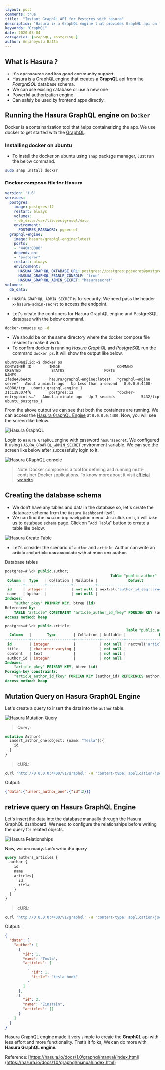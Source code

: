 ```yaml
---
layout: post
comments: true
title:  "Instant GraphQL API for Postgres with Hasura"
description: "Hasura is a GraphQL engine that provides GraphQL api on fly within 10 min"
keywords: "GraphQL"
date: 2020-05-04
categories: [GraphQL, PostgreSQL]
author: Anjaneyulu Batta
---
```


## What is Hasura ?

* It's opensource and has good community support.
* Hasura is a GraphQL engine that creates a **GraphQL** api from the *PostgreSQL* database schema.
* We can use exising database or use a new one
* Powerful authorization engine
* Can safely be used by frontend apps directly.


## Running the Hasura GraphQL engine on `Docker`

Docker is a containarization tool that helps containerizing the app. We use docker to get started with the <u>GraphQL</u>.

### Installing docker on ubuntu

* To install the docker on ubuntu using `snap` package manager, Just run the below command.

```sh
sudo snap install docker
```

### Docker compose file for Hasura

```yaml
version: '3.6'
services:
  postgres:
    image: postgres:12
    restart: always
    volumes:
    - db_data:/var/lib/postgresql/data
    environment:
      POSTGRES_PASSWORD: pgsecret
  graphql-engine:
    image: hasura/graphql-engine:latest
    ports:
    - "4400:8080"
    depends_on:
    - "postgres"
    restart: always
    environment:
      HASURA_GRAPHQL_DATABASE_URL: postgres://postgres:pgsecret@postgres:5432/postgres
      HASURA_GRAPHQL_ENABLE_CONSOLE: "true"
      HASURA_GRAPHQL_ADMIN_SECRET: "hasurasecret"
volumes:
  db_data:
```

* `HASURA_GRAPHQL_ADMIN_SECRET` is for security. We need pass the header `x-hasura-admin-secret` to access the endpoint.

* Let's create the containers for Hasura GraphQL engine and PostgreSQL database with the below command.

```sh
docker-compose up -d
```

* We should be on the same directory where the docker compose file resides to make it work.
* To confirm docker is running *Hasura GraphQL* and *PostgreSQL* run the command `docker ps`. It will show the output like below.

```
ubuntu@agiliq:~$ docker ps
CONTAINER ID        IMAGE                          COMMAND                  CREATED              STATUS                  PORTS                    NAMES
2fede48be420        hasura/graphql-engine:latest   "graphql-engine serve"   About a minute ago   Up Less than a second   0.0.0.0:4400->8080/tcp   ubuntu_graphql-engine_1
31c1193074f6        postgres:12                    "docker-entrypoint.s…"   About a minute ago   Up 7 seconds            5432/tcp                 ubuntu_postgres_1

```

From the above output we can see that both the containers are running. We can access the <u>Hasura GraphQL Engine</u> at `0.0.0.0:4400`. Now, you will see the screen like below.

![Hasura GraphQL](/assets/images/graphql/hasura-login.png)


Login to `Hasura GraphQL` engine with password `hasurasecret`. We configured it using `HASURA_GRAPHQL_ADMIN_SECRET` environment variable. We can see the screen like below after successfully login to it.

![Hasura GRaphQL console](/assets/images/graphql/hasura-graphql-console.png)

> Note: Docker compose is a tool for defining and running multi-container Docker applications. To know more about it visit [official website](https://docs.docker.com/compose/).


## Creating the database schema

* We don't have any tables and data in the database so, let's create the database schema from the `Hasura Dashboard` itself.
* We can find the `DATA` on top navigation menu. Just click on it, it will take us to database `schema` page. Click on "`Add Table`" button to create a table like below.

![Hasura Create Table](/assets/images/graphql/hasura-create-table.png)

* Let's consider the scenario of `author` and `article`. Author can write an article and article can associate with at most one author.

Database tables

```sql
postgres=# \d+ public.author;
                                                Table "public.author"
 Column |  Type   | Collation | Nullable |              Default               | Storage  | Stats target | Description 
--------+---------+-----------+----------+------------------------------------+----------+--------------+-------------
 id     | integer |           | not null | nextval('author_id_seq'::regclass) | plain    |              | 
 name   | bpchar  |           | not null |                                    | extended |              | 
Indexes:
    "author_pkey" PRIMARY KEY, btree (id)
Referenced by:
    TABLE "article" CONSTRAINT "article_author_id_fkey" FOREIGN KEY (author_id) REFERENCES author(id) ON UPDATE CASCADE ON DELETE CASCADE
Access method: heap

postgres=# \d+ public.article;
                                                       Table "public.article"
  Column   |       Type        | Collation | Nullable |               Default               | Storage  | Stats target | Description 
-----------+-------------------+-----------+----------+-------------------------------------+----------+--------------+-------------
 id        | integer           |           | not null | nextval('article_id_seq'::regclass) | plain    |              | 
 title     | character varying |           | not null |                                     | extended |              | 
 content   | text              |           | not null |                                     | extended |              | 
 author_id | integer           |           | not null |                                     | plain    |              | 
Indexes:
    "article_pkey" PRIMARY KEY, btree (id)
Foreign-key constraints:
    "article_author_id_fkey" FOREIGN KEY (author_id) REFERENCES author(id) ON UPDATE CASCADE ON DELETE CASCADE
Access method: heap


```

## Mutation Query on Hasura GraphQL Engine

Let's create a query to insert the data into the `author` table.

![Hasura Mutation Query](/assets/images/graphql/hasura-mutation-query.png)

> Query: 

```graphql
mutation Author{
  insert_author_one(object: {name: "Tesla"}){
    id
  }
}
```

> cURL:

```bash
curl 'http://0.0.0.0:4400/v1/graphql' -H 'content-type: application/json' -H 'x-hasura-admin-secret: hasurasecret' -H 'Origin: http://0.0.0.0:4400' --data '{"query":"mutation Author{\n  insert_author_one(object: {name: \"Einstein\"}){\n    id\n  }\n}","variables":null,"operationName":"Author"}'
```

Output: 

```json
{"data":{"insert_author_one":{"id":2}}}
```

## retrieve query on Hasura GraphQL Engine

Let's insert the data into the database manually through the Hasura GraphQL dashboard. We need to configure the relationships before writing the query for related objects.

![Hasura Relationships](/assets/images/graphql/hasura-relationships.png)

Now, we are ready. Let's write the query

```graphql
query authors_articles {
  author {
    id
    name
    articles{
      id
      title
    }
  }
}
```

> cURL:

```bash
curl 'http://0.0.0.0:4400/v1/graphql' -H 'content-type: application/json' -H 'x-hasura-admin-secret: hasurasecret' -H 'Origin: http://0.0.0.0:4400' -H 'Connection: keep-alive' --data '{"query":"query authors_articles {\n  author {\n    id\n    name\n    articles{\n      id\n      title\n    }\n  }\n}\n","variables":null,"operationName":"authors_articles"}'
```

Output:

```json
{
  "data": {
    "author": [
      {
        "id": 1,
        "name": "Tesla",
        "articles": [
          {
            "id": 1,
            "title": "tesla book"
          }
        ]
      },
      {
        "id": 2,
        "name": "Einstein",
        "articles": []
      }
    ]
  }
}
```

Hasura GraphQL engine made it very simple to create the **GraphQL** api with less effort and more functionality.
That’s it folks, We can do more with **Hasura GraphQL engine**.

Reference: [https://hasura.io/docs/1.0/graphql/manual/index.html](https://hasura.io/docs/1.0/graphql/manual/index.html)
